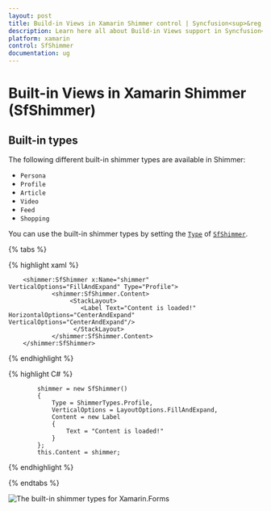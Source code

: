 ```yaml
---
layout: post
title: Build-in Views in Xamarin Shimmer control | Syncfusion<sup>&reg;</sup>
description: Learn here all about Build-in Views support in Syncfusion<sup>&reg;</sup> Xamarin Shimmer (SfShimmer) control and more.
platform: xamarin
control: SfShimmer
documentation: ug
---
```


# Built-in Views in Xamarin Shimmer (SfShimmer)

## Built-in types

The following different built-in shimmer types are available in Shimmer:

* `Persona`
* `Profile`
* `Article`
* `Video`
* `Feed`
* `Shopping`

You can use the built-in shimmer types by setting the [`Type`](https://help.syncfusion.com/cr/xamarin/Syncfusion.XForms.Shimmer.SfShimmer.html#Syncfusion_XForms_Shimmer_SfShimmer_Type) of [`SfShimmer`](https://help.syncfusion.com/cr/xamarin/Syncfusion.XForms.Shimmer.SfShimmer.html).

{% tabs %} 

{% highlight xaml %} 

        <shimmer:SfShimmer x:Name="shimmer" VerticalOptions="FillAndExpand" Type="Profile">
                <shimmer:SfShimmer.Content>
                     <StackLayout>
                        <Label Text="Content is loaded!" HorizontalOptions="CenterAndExpand" VerticalOptions="CenterAndExpand"/>
                      </StackLayout>
                </shimmer:SfShimmer.Content>
        </shimmer:SfShimmer>

{% endhighlight %}

{% highlight C# %} 

            shimmer = new SfShimmer()
            {
                Type = ShimmerTypes.Profile,
                VerticalOptions = LayoutOptions.FillAndExpand,
                Content = new Label
                {
                    Text = "Content is loaded!"
                }
            };
            this.Content = shimmer;

{% endhighlight %}

{% endtabs %}

![The built-in shimmer types for Xamarin.Forms](Build-in-views_images/ShimmerTypes.gif)

